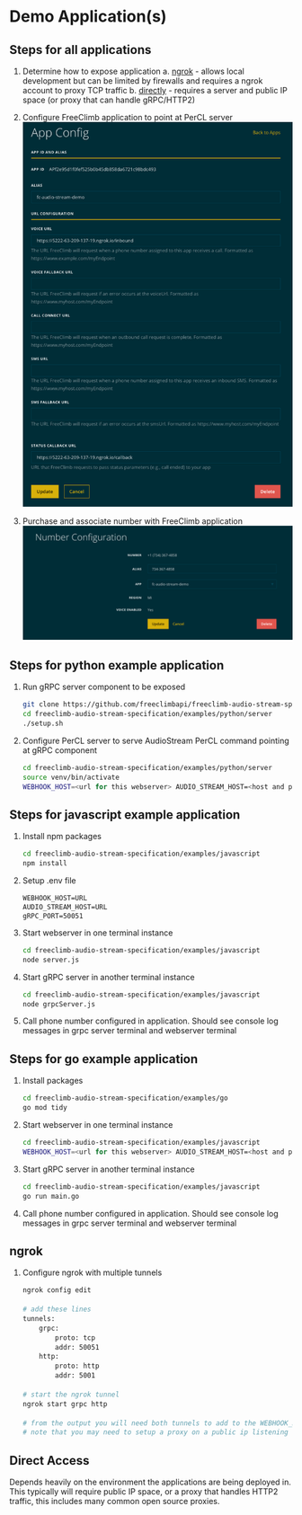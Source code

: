 # Demo Application(s)

## Steps for all applications

1. Determine how to expose application
    a. [ngrok](#ngrok) - allows local development but can be limited by firewalls and requires a ngrok account to proxy TCP traffic
    b. [directly](#direct-access) - requires a server and public IP space (or proxy that can handle gRPC/HTTP2)
    
2. Configure FreeClimb application to point at PerCL server
    ![FreeClimb Application Config](./images/fc-application.png)
3. Purchase and associate number with FreeClimb application
    ![FreeClimb Number Config](./images/fc-number.png)


## Steps for python example application

1. Run gRPC server component to be exposed

    ```bash
    git clone https://github.com/freeclimbapi/freeclimb-audio-stream-specification
    cd freeclimb-audio-stream-specification/examples/python/server
    ./setup.sh
    ```

2. Configure PerCL server to serve AudioStream PerCL command pointing at gRPC component

    ```bash
    cd freeclimb-audio-stream-specification/examples/python/server
    source venv/bin/activate
    WEBHOOK_HOST=<url for this webserver> AUDIO_STREAM_HOST=<host and port of grpc server> python3 webserver.py
    ```

## Steps for javascript example application

1. Install npm packages
    ```bash
    cd freeclimb-audio-stream-specification/examples/javascript
    npm install
    ```

2. Setup .env file
    ```
    WEBHOOK_HOST=URL
    AUDIO_STREAM_HOST=URL
    gRPC_PORT=50051
    ```
    
2. Start webserver in one terminal instance
    ```bash
    cd freeclimb-audio-stream-specification/examples/javascript
    node server.js
    ```

3. Start gRPC server in another terminal instance
    ```bash
    cd freeclimb-audio-stream-specification/examples/javascript
    node grpcServer.js
    ```

4. Call phone number configured in application. Should see console log messages in grpc server terminal and webserver terminal

## Steps for go example application

1. Install packages
    ```bash
    cd freeclimb-audio-stream-specification/examples/go
    go mod tidy
    ```
    
2. Start webserver in one terminal instance
    ```bash
    cd freeclimb-audio-stream-specification/examples/javascript
    WEBHOOK_HOST=<url for this webserver> AUDIO_STREAM_HOST=<host and port of grpc server> go run main.go
    ```

3. Start gRPC server in another terminal instance
    ```bash
    cd freeclimb-audio-stream-specification/examples/javascript
    go run main.go
    ```

4. Call phone number configured in application. Should see console log messages in grpc server terminal and webserver terminal

## ngrok

1. Configure ngrok with multiple tunnels

    ```bash
    ngrok config edit

    # add these lines
    tunnels:
        grpc:
            proto: tcp
            addr: 50051
        http:
            proto: http
            addr: 5001

    # start the ngrok tunnel
    ngrok start grpc http

    # from the output you will need both tunnels to add to the WEBHOOK_HOST and AUDIO_STREAM_HOST above
    # note that you may need to setup a proxy on a public ip listening on port 443 to forward the GRPC traffic to your local development environment
    ```

## Direct Access

Depends heavily on the environment the applications are being deployed in. This typically will require public IP space, or a proxy that handles HTTP2 traffic, this includes many common open source proxies.
